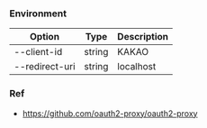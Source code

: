 ### Environment
| Option         | Type   | Description |
|----------------|--------|------------|
| --client-id    | string | KAKAO      |
| --redirect-uri | string | localhost  |

### Ref
- https://github.com/oauth2-proxy/oauth2-proxy